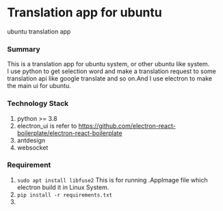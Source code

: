 # Translation app for ubuntu
ubuntu translation app

### Summary
  This is a translation app for ubuntu system, or other ubuntu like system.<br>I use python to get selection word and make a translation request to some translation api like google translate and so on.And I use electron to make the main ui for ubuntu.

### Technology Stack
1. python >= 3.8
2. electron_ui is refer to https://github.com/electron-react-boilerplate/electron-react-boilerplate
3. antdesign
4. websocket

### Requirement
1. `sudo apt install libfuse2`  This is for running .AppImage file which electron build it in Linux System.
2. `pip install -r requirements.txt`
3. 
